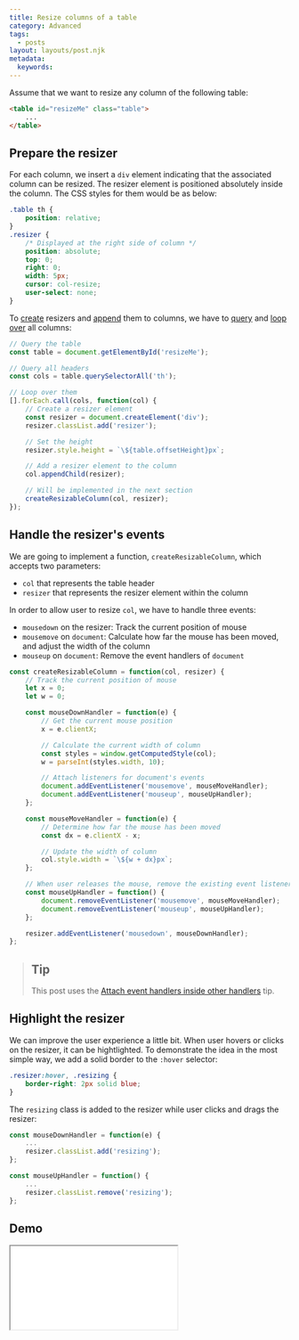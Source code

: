 ```yaml
---
title: Resize columns of a table
category: Advanced
tags:
  - posts
layout: layouts/post.njk
metadata:
  keywords:
---
```


Assume that we want to resize any column of the following table:

```html
<table id="resizeMe" class="table">
    ...
</table>
```

## Prepare the resizer

For each column, we insert a `div` element indicating that the associated column can be resized.
The resizer element is positioned absolutely inside the column. The CSS styles for them would be as below:

```css
.table th {
    position: relative;
}
.resizer {
    /* Displayed at the right side of column */
    position: absolute;
    top: 0;
    right: 0;
    width: 5px;
    cursor: col-resize;
    user-select: none;
}
```

To [create](/create-an-element) resizers and [append](/append-to-an-element) them to columns, we have to [query](/select-an-element-or-list-of-elements)
and [loop over](/loop-over-a-nodelist) all columns:

```js
// Query the table
const table = document.getElementById('resizeMe');

// Query all headers
const cols = table.querySelectorAll('th');

// Loop over them
[].forEach.call(cols, function(col) {
    // Create a resizer element
    const resizer = document.createElement('div');
    resizer.classList.add('resizer');

    // Set the height
    resizer.style.height = `\${table.offsetHeight}px`;

    // Add a resizer element to the column
    col.appendChild(resizer);

    // Will be implemented in the next section
    createResizableColumn(col, resizer);
});
```

## Handle the resizer's events

We are going to implement a function, `createResizableColumn`,  which accepts two parameters:

* `col` that represents the table header
* `resizer` that represents the resizer element within the column

In order to allow user to resize `col`, we have to handle three events:

* `mousedown` on the resizer: Track the current position of mouse
* `mousemove` on `document`: Calculate how far the mouse has been moved, and adjust the width of the column
* `mouseup` on `document`: Remove the event handlers of `document`

```js
const createResizableColumn = function(col, resizer) {
    // Track the current position of mouse
    let x = 0;
    let w = 0;

    const mouseDownHandler = function(e) {
        // Get the current mouse position
        x = e.clientX;

        // Calculate the current width of column
        const styles = window.getComputedStyle(col);
        w = parseInt(styles.width, 10);

        // Attach listeners for document's events
        document.addEventListener('mousemove', mouseMoveHandler);
        document.addEventListener('mouseup', mouseUpHandler);
    };

    const mouseMoveHandler = function(e) {
        // Determine how far the mouse has been moved
        const dx = e.clientX - x;

        // Update the width of column
        col.style.width = `\${w + dx}px`;
    };

    // When user releases the mouse, remove the existing event listeners
    const mouseUpHandler = function() {
        document.removeEventListener('mousemove', mouseMoveHandler);
        document.removeEventListener('mouseup', mouseUpHandler);
    };

    resizer.addEventListener('mousedown', mouseDownHandler);
};
```

> ## Tip
>
> This post uses the [Attach event handlers inside other handlers](/attach-event-handlers-inside-other-handlers) tip.

## Highlight the resizer

We can improve the user experience a little bit. When user hovers or clicks on the resizer, it can be hightlighted.
To demonstrate the idea in the most simple way, we add a solid border to the `:hover` selector:

```css
.resizer:hover, .resizing {
    border-right: 2px solid blue;
}
```

The `resizing` class is added to the resizer while user clicks and drags the resizer:

```js
const mouseDownHandler = function(e) {
    ...
    resizer.classList.add('resizing');
};

const mouseUpHandler = function() {
    ...
    resizer.classList.remove('resizing');
};
```

## Demo

<iframe src='/demo/resize-columns-of-a-table/index.html' />

## More

* [Add or remove class from an element](/add-or-remove-class-from-an-element)
* [Append to an element](/append-to-an-element)
* [Attach or detach an event handler](/attach-or-detach-an-event-handler)
* [Create an element](/create-an-element)
* [Drag to scroll](/drag-to-scroll)
* [Get css styles of an element](/get-css-styles-of-an-element)
* [Loop over a nodelist](/loop-over-a-nodelist)
* [Make a draggable element](/make-a-draggable-element)
* [Make a resizable element](/make-a-resizable-element)
* [Set css style for an element](/set-css-style-for-an-element)
